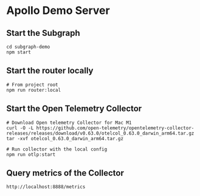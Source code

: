 # Apollo Demo Server

## Start the Subgraph

```
cd subgraph-demo
npm start
```

## Start the router locally

```
# From project root
npm run router:local
```

## Start the Open Telemetry Collector

```
# Download Open telemetry Collector for Mac M1
curl -O -L https://github.com/open-telemetry/opentelemetry-collector-releases/releases/download/v0.63.0/otelcol_0.63.0_darwin_arm64.tar.gz
tar -xvf otelcol_0.63.0_darwin_arm64.tar.gz

# Run collector with the local config
npm run otlp:start
```

## Query metrics of the Collector

```
http://localhost:8888/metrics
```

